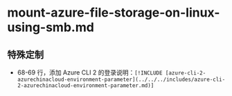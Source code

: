 # mount-azure-file-storage-on-linux-using-smb.md

## 特殊定制

* 68-69 行，添加 Azure CLI 2 的登录说明：`[!INCLUDE [azure-cli-2-azurechinacloud-environment-parameter](../../../includes/azure-cli-2-azurechinacloud-environment-parameter.md)]`